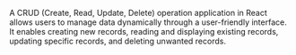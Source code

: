 A CRUD (Create, Read, Update, Delete) operation application in React allows users to manage data dynamically through a user-friendly interface. It enables creating new records, reading and displaying existing records, updating specific records, and deleting unwanted records.